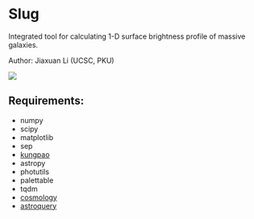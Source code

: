 # Slug
Integrated tool for calculating 1-D surface brightness profile of massive galaxies.

Author: Jiaxuan Li (UCSC, PKU)

![](https://astrojacobli.github.io/slug/ucsc_slug.jpg)

## Requirements:
- numpy
- scipy
- matplotlib
- sep
- [kungpao](https://github.com/dr-guangtou/kungpao)
- astropy
- photutils
- palettable
- tqdm
- [cosmology](https://github.com/esheldon/cosmology)
- [astroquery](https://astroquery.readthedocs.io/en/latest/)
